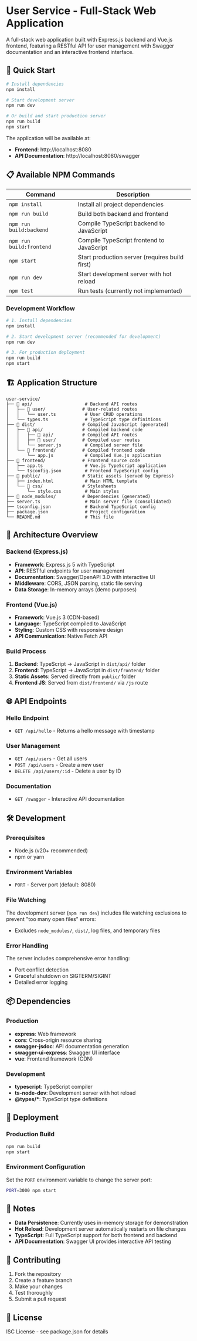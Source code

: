 # User Service - Full-Stack Web Application

A full-stack web application built with Express.js backend and Vue.js frontend, featuring a RESTful API for user management with Swagger documentation and an interactive frontend interface.

## 🚀 Quick Start

```bash
# Install dependencies
npm install

# Start development server
npm run dev

# Or build and start production server
npm run build
npm start
```

The application will be available at:
- **Frontend**: http://localhost:8080
- **API Documentation**: http://localhost:8080/swagger

## 📋 Available NPM Commands

| Command | Description |
|---------|-------------|
| `npm install` | Install all project dependencies |
| `npm run build` | Build both backend and frontend |
| `npm run build:backend` | Compile TypeScript backend to JavaScript |
| `npm run build:frontend` | Compile TypeScript frontend to JavaScript |
| `npm start` | Start production server (requires build first) |
| `npm run dev` | Start development server with hot reload |
| `npm test` | Run tests (currently not implemented) |

### Development Workflow

```bash
# 1. Install dependencies
npm install

# 2. Start development server (recommended for development)
npm run dev

# 3. For production deployment
npm run build
npm start
```

## 🏗️ Application Structure

```
user-service/
├── 📁 api/                    # Backend API routes
│   ├── 📁 user/              # User-related routes
│   │   └── user.ts           # User CRUD operations
│   └── types.ts              # TypeScript type definitions
├── 📁 dist/                  # Compiled JavaScript (generated)
│   ├── 📁 api/               # Compiled backend code
│   │   ├── 📁 api/           # Compiled API routes
│   │   ├── 📁 user/          # Compiled user routes
│   │   └── server.js         # Compiled server file
│   └── 📁 frontend/          # Compiled frontend code
│       └── app.js            # Compiled Vue.js application
├── 📁 frontend/              # Frontend source code
│   ├── app.ts                # Vue.js TypeScript application
│   └── tsconfig.json         # Frontend TypeScript config
├── 📁 public/                # Static assets (served by Express)
│   ├── index.html            # Main HTML template
│   └── 📁 css/               # Stylesheets
│       └── style.css         # Main styles
├── 📁 node_modules/          # Dependencies (generated)
├── server.ts                 # Main server file (consolidated)
├── tsconfig.json             # Backend TypeScript config
├── package.json              # Project configuration
└── README.md                 # This file
```

## 🔧 Architecture Overview

### Backend (Express.js)
- **Framework**: Express.js 5 with TypeScript
- **API**: RESTful endpoints for user management
- **Documentation**: Swagger/OpenAPI 3.0 with interactive UI
- **Middleware**: CORS, JSON parsing, static file serving
- **Data Storage**: In-memory arrays (demo purposes)

### Frontend (Vue.js)
- **Framework**: Vue.js 3 (CDN-based)
- **Language**: TypeScript compiled to JavaScript
- **Styling**: Custom CSS with responsive design
- **API Communication**: Native Fetch API

### Build Process
1. **Backend**: TypeScript → JavaScript in `dist/api/` folder
2. **Frontend**: TypeScript → JavaScript in `dist/frontend/` folder
3. **Static Assets**: Served directly from `public/` folder
4. **Frontend JS**: Served from `dist/frontend/` via `/js` route

## 🌐 API Endpoints

### Hello Endpoint
- `GET /api/hello` - Returns a hello message with timestamp

### User Management
- `GET /api/users` - Get all users
- `POST /api/users` - Create a new user
- `DELETE /api/users/:id` - Delete a user by ID

### Documentation
- `GET /swagger` - Interactive API documentation

## 🛠️ Development

### Prerequisites
- Node.js (v20+ recommended)
- npm or yarn

### Environment Variables
- `PORT` - Server port (default: 8080)

### File Watching
The development server (`npm run dev`) includes file watching exclusions to prevent "too many open files" errors:
- Excludes `node_modules/`, `dist/`, log files, and temporary files

### Error Handling
The server includes comprehensive error handling:
- Port conflict detection
- Graceful shutdown on SIGTERM/SIGINT
- Detailed error logging

## 📦 Dependencies

### Production
- **express**: Web framework
- **cors**: Cross-origin resource sharing
- **swagger-jsdoc**: API documentation generation
- **swagger-ui-express**: Swagger UI interface
- **vue**: Frontend framework (CDN)

### Development
- **typescript**: TypeScript compiler
- **ts-node-dev**: Development server with hot reload
- **@types/\***: TypeScript type definitions

## 🚀 Deployment

### Production Build
```bash
npm run build
npm start
```

### Environment Configuration
Set the `PORT` environment variable to change the server port:
```bash
PORT=3000 npm start
```

## 📝 Notes

- **Data Persistence**: Currently uses in-memory storage for demonstration
- **Hot Reload**: Development server automatically restarts on file changes
- **TypeScript**: Full TypeScript support for both frontend and backend
- **API Documentation**: Swagger UI provides interactive API testing

## 🤝 Contributing

1. Fork the repository
2. Create a feature branch
3. Make your changes
4. Test thoroughly
5. Submit a pull request

## 📄 License

ISC License - see package.json for details
